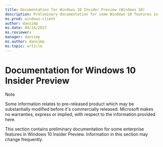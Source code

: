 ```yaml
---
title: Documentation for Windows 10 Insider Preview (Windows 10)
description: Preliminary documentation for some Windows 10 features in Insider Preview.
ms.prod: windows-client
author: dansimp
ms.date: 04/14/2017
ms.reviewer: 
manager: dansimp
ms.author: dansimp
ms.topic: article
---
```


# Documentation for Windows 10 Insider Preview

>[!NOTE]
> Some information relates to pre-released product which may be substantially modified before it's commercially released. Microsoft makes no warranties, express or implied, with respect to the information provided here.

This section contains preliminary documentation for some enterprise features in Windows 10 Insider Preview. Information in this section may change frequently.




 

 





